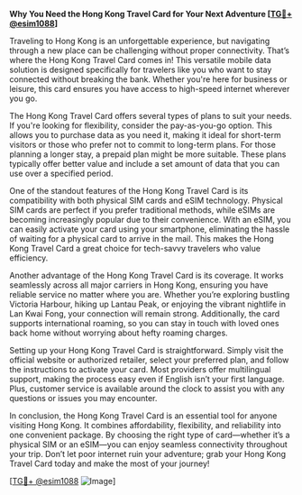 **Why You Need the Hong Kong Travel Card for Your Next Adventure [[TG💪+ @esim1088](https://t.me/s/esim1088)]**

Traveling to Hong Kong is an unforgettable experience, but navigating through a new place can be challenging without proper connectivity. That’s where the Hong Kong Travel Card comes in! This versatile mobile data solution is designed specifically for travelers like you who want to stay connected without breaking the bank. Whether you're here for business or leisure, this card ensures you have access to high-speed internet wherever you go.

The Hong Kong Travel Card offers several types of plans to suit your needs. If you're looking for flexibility, consider the pay-as-you-go option. This allows you to purchase data as you need it, making it ideal for short-term visitors or those who prefer not to commit to long-term plans. For those planning a longer stay, a prepaid plan might be more suitable. These plans typically offer better value and include a set amount of data that you can use over a specified period.

One of the standout features of the Hong Kong Travel Card is its compatibility with both physical SIM cards and eSIM technology. Physical SIM cards are perfect if you prefer traditional methods, while eSIMs are becoming increasingly popular due to their convenience. With an eSIM, you can easily activate your card using your smartphone, eliminating the hassle of waiting for a physical card to arrive in the mail. This makes the Hong Kong Travel Card a great choice for tech-savvy travelers who value efficiency.

Another advantage of the Hong Kong Travel Card is its coverage. It works seamlessly across all major carriers in Hong Kong, ensuring you have reliable service no matter where you are. Whether you’re exploring bustling Victoria Harbour, hiking up Lantau Peak, or enjoying the vibrant nightlife in Lan Kwai Fong, your connection will remain strong. Additionally, the card supports international roaming, so you can stay in touch with loved ones back home without worrying about hefty roaming charges.

Setting up your Hong Kong Travel Card is straightforward. Simply visit the official website or authorized retailer, select your preferred plan, and follow the instructions to activate your card. Most providers offer multilingual support, making the process easy even if English isn’t your first language. Plus, customer service is available around the clock to assist you with any questions or issues you may encounter.

In conclusion, the Hong Kong Travel Card is an essential tool for anyone visiting Hong Kong. It combines affordability, flexibility, and reliability into one convenient package. By choosing the right type of card—whether it’s a physical SIM or an eSIM—you can enjoy seamless connectivity throughout your trip. Don’t let poor internet ruin your adventure; grab your Hong Kong Travel Card today and make the most of your journey!

[[TG💪+ @esim1088](https://t.me/s/esim1088) ![Image](https://i.postimg.cc/Y0z9fWf4/image.png)]